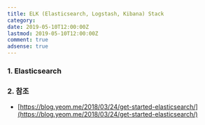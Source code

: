 ```yaml
---
title: ELK (Elasticsearch, Logstash, Kibana) Stack
category: 
date: 2019-05-10T12:00:00Z
lastmod: 2019-05-10T12:00:00Z
comment: true
adsense: true
---
```


### 1. Elasticsearch

### 2. 참조

* [https://blog.yeom.me/2018/03/24/get-started-elasticsearch/](https://blog.yeom.me/2018/03/24/get-started-elasticsearch/)